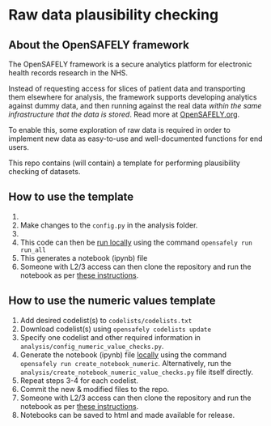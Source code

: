 # Raw data plausibility checking


## About the OpenSAFELY framework

The OpenSAFELY framework is a secure analytics platform for
electronic health records research in the NHS.

Instead of requesting access for slices of patient data and
transporting them elsewhere for analysis, the framework supports
developing analytics against dummy data, and then running against the
real data *within the same infrastructure that the data is stored*.
Read more at [OpenSAFELY.org](https://opensafely.org). 

To enable this, some exploration of raw data is required in order to 
implement new data as easy-to-use and well-documented functions for
end users. 

This repo contains (will contain) a template for performing plausibility
checking of datasets.

## How to use the template

1. 
2.  Make changes to the `config.py` in the analysis folder.
3.  
4.  This code can then be [run locally](https://docs.opensafely.org/en/latest/actions-pipelines/#running-your-code-locally) using the command `opensafely run run_all`
5.  This generates a notebook (ipynb) file
6.  Someone with L2/3 access can then clone the repository and run the notebook as per [these instructions](https://bennettinstitute-team-manual.pages.dev/tech-team/playbooks/opensafely-tpp-notebooks/).


## How to use the numeric values template

1.  Add desired codelist(s) to `codelists/codelists.txt`
2.  Download codelist(s) using `opensafely codelists update`
3.  Specify one codelist and other required information in `analysis/config_numeric_value_checks.py`.
4.  Generate the notebook (ipynb) file [locally](https://docs.opensafely.org/en/latest/actions-pipelines/#running-your-code-locally) using the command `opensafely run create_notebook_numeric`. Alternatively, run the `analysis/create_notebook_numeric_value_checks.py` file itself directly.
5.  Repeat steps 3-4 for each codelist.
5.  Commit the new & modified files to the repo.
6.  Someone with L2/3 access can then clone the repository and run the notebook as per [these instructions](https://bennettinstitute-team-manual.pages.dev/tech-team/playbooks/opensafely-tpp-notebooks/).
7.  Notebooks can be saved to html and made available for release.
